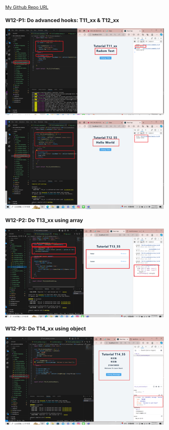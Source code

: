 [My Github Repo URL](https://github.com/210410055/112-wp1/tree/main)

 ### W12-P1: Do advanced hooks: T11_xx & T12_xx
 
![](w12-p1-1.png)
 
![](w12-p1-2.png)

### W12-P2: Do T13_xx using array
 
![](w12-p2.png)

 ### W12-P3: Do T14_xx using object
 
![](w12-p3.png)